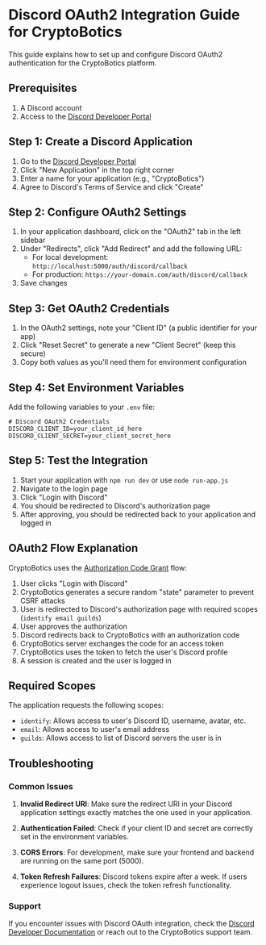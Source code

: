 # Discord OAuth2 Integration Guide for CryptoBotics

This guide explains how to set up and configure Discord OAuth2 authentication for the CryptoBotics platform.

## Prerequisites

1. A Discord account
2. Access to the [Discord Developer Portal](https://discord.com/developers/applications)

## Step 1: Create a Discord Application

1. Go to the [Discord Developer Portal](https://discord.com/developers/applications)
2. Click "New Application" in the top right corner
3. Enter a name for your application (e.g., "CryptoBotics")
4. Agree to Discord's Terms of Service and click "Create"

## Step 2: Configure OAuth2 Settings

1. In your application dashboard, click on the "OAuth2" tab in the left sidebar
2. Under "Redirects", click "Add Redirect" and add the following URL:
   - For local development: `http://localhost:5000/auth/discord/callback`
   - For production: `https://your-domain.com/auth/discord/callback`
3. Save changes

## Step 3: Get OAuth2 Credentials

1. In the OAuth2 settings, note your "Client ID" (a public identifier for your app)
2. Click "Reset Secret" to generate a new "Client Secret" (keep this secure)
3. Copy both values as you'll need them for environment configuration

## Step 4: Set Environment Variables

Add the following variables to your `.env` file:

```
# Discord OAuth2 Credentials
DISCORD_CLIENT_ID=your_client_id_here
DISCORD_CLIENT_SECRET=your_client_secret_here
```

## Step 5: Test the Integration

1. Start your application with `npm run dev` or use `node run-app.js`
2. Navigate to the login page
3. Click "Login with Discord"
4. You should be redirected to Discord's authorization page
5. After approving, you should be redirected back to your application and logged in

## OAuth2 Flow Explanation

CryptoBotics uses the [Authorization Code Grant](https://discord.com/developers/docs/topics/oauth2#authorization-code-grant) flow:

1. User clicks "Login with Discord"
2. CryptoBotics generates a secure random "state" parameter to prevent CSRF attacks
3. User is redirected to Discord's authorization page with required scopes (`identify email guilds`)
4. User approves the authorization
5. Discord redirects back to CryptoBotics with an authorization code
6. CryptoBotics server exchanges the code for an access token
7. CryptoBotics uses the token to fetch the user's Discord profile
8. A session is created and the user is logged in

## Required Scopes

The application requests the following scopes:

- `identify`: Allows access to user's Discord ID, username, avatar, etc.
- `email`: Allows access to user's email address
- `guilds`: Allows access to list of Discord servers the user is in

## Troubleshooting

### Common Issues

1. **Invalid Redirect URI**: Make sure the redirect URI in your Discord application settings exactly matches the one used in your application.

2. **Authentication Failed**: Check if your client ID and secret are correctly set in the environment variables.

3. **CORS Errors**: For development, make sure your frontend and backend are running on the same port (5000).

4. **Token Refresh Failures**: Discord tokens expire after a week. If users experience logout issues, check the token refresh functionality.

### Support

If you encounter issues with Discord OAuth integration, check the [Discord Developer Documentation](https://discord.com/developers/docs/topics/oauth2) or reach out to the CryptoBotics support team.